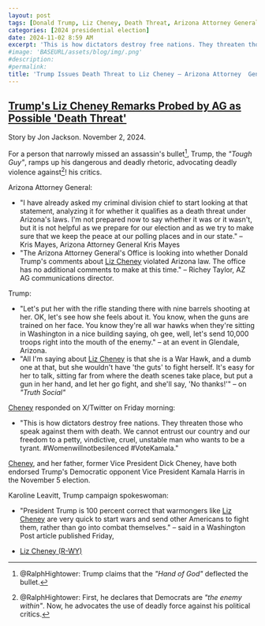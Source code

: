 ```yaml
---
layout: post
tags: [Donald Trump, Liz Cheney, Death Threat, Arizona Attorney General, politics]
categories: [2024 presidential election]
date: 2024-11-02 8:59 AM
excerpt: 'This is how dictators destroy free nations. They threaten those who speak against them with death. We cannot entrust our country and our freedom to a petty, vindictive, cruel, unstable man who wants to be a tyrant.'
#image: 'BASEURL/assets/blog/img/.png'
#description:
#permalink:
title: 'Trump Issues Death Threat to Liz Cheney – Arizona Attorney  General Investigates'
---
```



## [Trump's Liz Cheney Remarks Probed by AG as Possible 'Death Threat'](https://www.newsweek.com/trumps-liz-cheney-remarks-probed-ag-possible-death-threat-1978919)
Story by Jon Jackson. November 2, 2024.

For a person that narrowly missed an assassin's bullet[^11], Trump, the *"Tough Guy"*, ramps up his dangerous and deadly rhetoric, advocating deadly violence against[^12]! his critics.

[^11]: @RalphHightower: Trump claims that the *"Hand of God"* deflected the bullet.

[^12]: @RalphHightower: First, he declares that Democrats are *"the enemy within"*. Now, he advocates the use of deadly force against his political critics.

Arizona Attorney General:

- "I have already asked my criminal division chief to start looking at that statement, analyzing it for whether it qualifies as a death threat under Arizona's laws. I'm not prepared now to say whether it was or it wasn't, but it is not helpful as we prepare for our election and as we try to make sure that we keep the peace at our polling places and in our state." – Kris Mayes, Arizona Attorney General Kris Mayes
- "The Arizona Attorney General's Office is looking into whether Donald Trump's comments about [Liz Cheney](https://www.congress.gov/member/liz-cheney/C001109) violated Arizona law. The office has no additional comments to make at this time." – Richey Taylor, AZ AG communications director.

Trump:

- "Let's put her with the rifle standing there with nine barrels shooting at her. OK, let's see how she feels about it. You know, when the guns are trained on her face. You know they're all war hawks when they're sitting in Washington in a nice building saying, oh gee, well, let's send 10,000 troops right into the mouth of the enemy." – at an event in Glendale, Arizona.
- "All I'm saying about [Liz Cheney](https://www.congress.gov/member/liz-cheney/C001109) is that she is a War Hawk, and a dumb one at that, but she wouldn't have 'the guts' to fight herself. It's easy for her to talk, sitting far from where the death scenes take place, but put a gun in her hand, and let her go fight, and she'll say, 'No thanks!'" – on *"Truth Social"*

[Cheney](https://www.congress.gov/member/liz-cheney/C001109) responded on X/Twitter on Friday morning:

- "This is how dictators destroy free nations. They threaten those who speak against them with death. We cannot entrust our country and our freedom to a petty, vindictive, cruel, unstable man who wants to be a tyrant. #Womenwillnotbesilenced #VoteKamala."

[Cheney](https://www.congress.gov/member/liz-cheney/C001109), and her father, former Vice President Dick Cheney, have both endorsed Trump's Democratic opponent Vice President Kamala Harris in the November 5 election.

Karoline Leavitt, Trump campaign spokeswoman:

- "President Trump is 100 percent correct that warmongers like [Liz Cheney](https://www.congress.gov/member/liz-cheney/C001109) are very quick to start wars and send other Americans to fight them, rather than go into combat themselves."
 – said in a Washington Post article published Friday,
 
- [Liz Cheney (R-WY)](https://www.congress.gov/member/liz-cheney/C001109)
